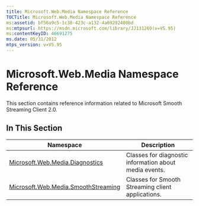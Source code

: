 ```yaml
---
title: Microsoft.Web.Media Namespace Reference
TOCTitle: Microsoft.Web.Media Namespace Reference
ms:assetid: bf56a9c5-1c38-423c-a132-4a09292400bd
ms:mtpsurl: https://msdn.microsoft.com/library/JJ131269(v=VS.95)
ms:contentKeyID: 46691275
ms.date: 05/31/2012
mtps_version: v=VS.95
---
```


# Microsoft.Web.Media Namespace Reference

This section contains reference information related to Microsoft Smooth Streaming Client 2.0.

## In This Section

|Namespace|Description|
|--- |--- |
|[Microsoft.Web.Media.Diagnostics](microsoft-web-media-diagnostics-namespace_1.md)|Classes for diagnostic information about media events.|
|[Microsoft.Web.Media.SmoothStreaming](microsoft-web-media-smoothstreaming-namespace_1.md)|Classes for Smooth Streaming client applications.|
